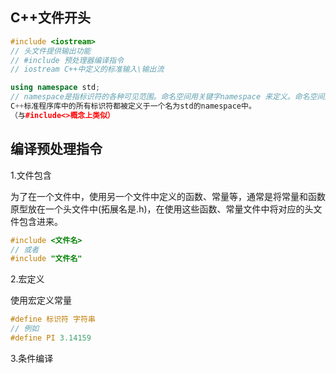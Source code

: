 ## C++文件开头

```c++
#include <iostream>
// 头文件提供输出功能
// #include 预处理器编译指令
// iostream C++中定义的标准输入\输出流
```

```c++
using namespace std;
// namespace是指标识符的各种可见范围。命名空间用关键字namespace 来定义。命名空间是C++的一种机制，用来把单个标识符下的大量有逻辑联系的程序实体组合到一起。此标识符作为此组群的名字。(来源百度百科）
C++标准程序库中的所有标识符都被定义于一个名为std的namespace中。
（与#include<>概念上类似）
```

## 编译预处理指令

1.文件包含

为了在一个文件中，使用另一个文件中定义的函数、常量等，通常是将常量和函数原型放在一个头文件中(拓展名是.h)，在使用这些函数、常量文件中将对应的头文件包含进来。

```c++
#include <文件名>
// 或者
#include "文件名"
```

2.宏定义

使用宏定义常量

```c++
#define 标识符 字符串
// 例如
#define PI 3.14159
```

3.条件编译
